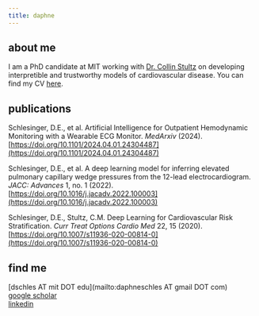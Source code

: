 ```yaml
---
title: daphne
---
```


## about me
I am a PhD candidate at MIT working with [Dr. Collin Stultz](http://imes.mit.edu/people/faculty/stultz-collin/) on developing interpretible and trustworthy models of cardiovascular disease. You can find my CV <a href="https://nbviewer.org/github/daphneschles/daphneschles.github.io/blob/master/documents/cv_daphne_schlesinger_details.pdf" target="_blank">here</a>.

## publications
Schlesinger, D.E., et al. Artificial Intelligence for Outpatient Hemodynamic Monitoring with a Wearable ECG Monitor. *MedArxiv* (2024). [https://doi.org/10.1101/2024.04.01.24304487](https://doi.org/10.1101/2024.04.01.24304487)

Schlesinger, D.E., et al. A deep learning model for inferring elevated pulmonary capillary wedge pressures from the 12-lead electrocardiogram. *JACC: Advances* 1, no. 1 (2022).  
[https://doi.org/10.1016/j.jacadv.2022.100003](https://doi.org/10.1016/j.jacadv.2022.100003)

Schlesinger, D.E., Stultz, C.M. Deep Learning for Cardiovascular Risk Stratification. *Curr Treat Options Cardio Med* 22, 15 (2020).  
[https://doi.org/10.1007/s11936-020-00814-0](https://doi.org/10.1007/s11936-020-00814-0)

## find me
[dschles AT mit DOT edu](mailto:daphneschles AT gmail DOT com)  
[google scholar](https://scholar.google.com/citations?user=Y47sEn8AAAAJ&hl=en)  
[linkedin](https://www.linkedin.com/in/dschles/)
